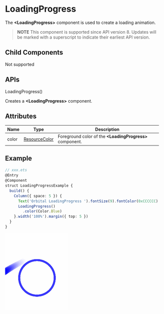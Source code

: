 # LoadingProgress

The **\<LoadingProgress>** component is used to create a loading animation.

>  **NOTE**
> This component is supported since API version 8. Updates will be marked with a superscript to indicate their earliest API version.


## Child Components

Not supported


## APIs

LoadingProgress()

Creates a **\<LoadingProgress>** component.

## Attributes

| Name| Type| Description|
| -------- | -------- | -------- |
| color | [ResourceColor](ts-types.md#resourcecolor8) | Foreground color of the **\<LoadingProgress>** component.|

## Example

```ts
// xxx.ets
@Entry
@Component
struct LoadingProgressExample {
  build() {
    Column({ space: 5 }) {
      Text('Orbital LoadingProgress ').fontSize(9).fontColor(0xCCCCCC).width('90%')
      LoadingProgress()
        .color(Color.Blue)
    }.width('100%').margin({ top: 5 })
  }
}
```

![en-us_image_000000111864201](figures/en-us_image_000000111864201.gif)
